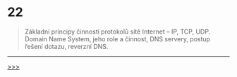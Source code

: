 # 22

> Základní principy činnosti protokolů sítě Internet – IP, TCP, UDP. Domain Name System, jeho role a činnost, DNS servery, postup řešení dotazu, reverzní DNS.

---
[>>>](./23.MD)
